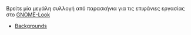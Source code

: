 <!--
.. link:
.. description:
.. tags: Backgrounds
.. date: 2014-02-24 17:32:07
.. title: Παρασκήνια
.. slug: backgrounds
-->

Βρείτε μία μεγάλη συλλογή από παρασκήνια για τις επιφάνιες εργασίας στο [GNOME-Look](http://gnome-look.org)

  * [Backgrounds](http://gnome-look.org/index.php?xcontentmode=170x171x172x173x174x175x176x177x178x179)


